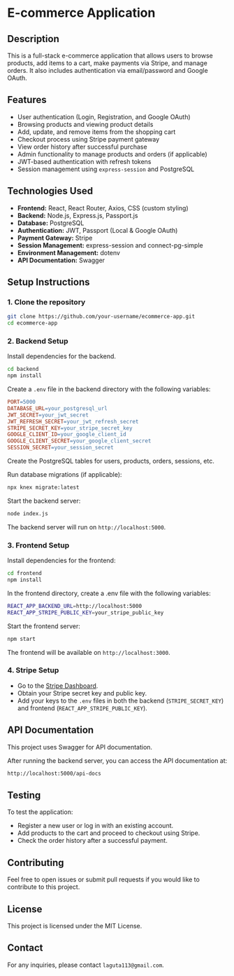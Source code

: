 # E-commerce Application

## Description
This is a full-stack e-commerce application that allows users to browse products, add items to a cart, make payments via Stripe, and manage orders. It also includes authentication via email/password and Google OAuth.

## Features
- User authentication (Login, Registration, and Google OAuth)
- Browsing products and viewing product details
- Add, update, and remove items from the shopping cart
- Checkout process using Stripe payment gateway
- View order history after successful purchase
- Admin functionality to manage products and orders (if applicable)
- JWT-based authentication with refresh tokens
- Session management using `express-session` and PostgreSQL

## Technologies Used
- **Frontend:** React, React Router, Axios, CSS (custom styling)
- **Backend:** Node.js, Express.js, Passport.js
- **Database:** PostgreSQL
- **Authentication:** JWT, Passport (Local & Google OAuth)
- **Payment Gateway:** Stripe
- **Session Management:** express-session and connect-pg-simple
- **Environment Management:** dotenv
- **API Documentation:** Swagger

## Setup Instructions

### 1. Clone the repository
```bash
git clone https://github.com/your-username/ecommerce-app.git
cd ecommerce-app
```

### 2. Backend Setup
Install dependencies for the backend.

```bash
cd backend
npm install
```

Create a `.env` file in the backend directory with the following variables:

```makefile
PORT=5000
DATABASE_URL=your_postgresql_url
JWT_SECRET=your_jwt_secret
JWT_REFRESH_SECRET=your_jwt_refresh_secret
STRIPE_SECRET_KEY=your_stripe_secret_key
GOOGLE_CLIENT_ID=your_google_client_id
GOOGLE_CLIENT_SECRET=your_google_client_secret
SESSION_SECRET=your_session_secret
```

Create the PostgreSQL tables for users, products, orders, sessions, etc.

Run database migrations (if applicable):
```bash
npx knex migrate:latest
```

Start the backend server:
```bash
node index.js
```

The backend server will run on `http://localhost:5000`.

### 3. Frontend Setup

Install dependencies for the frontend:
```bash
cd frontend
npm install
```
In the frontend directory, create a .env file with the following variables:
```bash
REACT_APP_BACKEND_URL=http://localhost:5000
REACT_APP_STRIPE_PUBLIC_KEY=your_stripe_public_key
```

Start the frontend server:
```bash
npm start
```

The frontend will be available on `http://localhost:3000`.

### 4. Stripe Setup

- Go to the [Stripe Dashboard](https://dashboard.stripe.com/).
- Obtain your Stripe secret key and public key.
- Add your keys to the `.env` files in both the backend (`STRIPE_SECRET_KEY`) and frontend (`REACT_APP_STRIPE_PUBLIC_KEY`).

## API Documentation

This project uses Swagger for API documentation.

After running the backend server, you can access the API documentation at:

```bash
http://localhost:5000/api-docs
```

## Testing

To test the application:

- Register a new user or log in with an existing account.
- Add products to the cart and proceed to checkout using Stripe.
- Check the order history after a successful payment.

## Contributing

Feel free to open issues or submit pull requests if you would like to contribute to this project.

## License

This project is licensed under the MIT License.

## Contact

For any inquiries, please contact `laguta113@gmail.com`.
